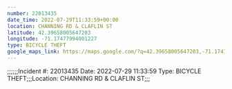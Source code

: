 ```yaml
---
number: 22013435
date_time: 2022-07-29T11:33:59+00:00
location: CHANNING RD & CLAFLIN ST
latitude: 42.39658005647203
longitude: -71.17477994001227
type: BICYCLE THEFT
google_maps_link: https://maps.google.com/?q=42.39658005647203,-71.17477994001227
---
```


;;;;;;Incident #: 22013435  Date: 2022-07-29 11:33:59   Type: BICYCLE THEFT;;;Location: CHANNING RD & CLAFLIN ST;;;
